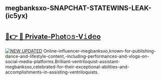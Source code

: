 ## megbanksxo-SNAPCHAT-STATEWINS-LEAK-(ic5yx)


# <h2><a href="https://mediaupload.pro?-20M">🔗👉 🔴 Private-P𝚑ot𝚘𝚜-V𝚒d𝚎o</a></h2>

[![NEW UPDATED](https://i.imgur.com/0qMVB7G.gif)](https://mediaupload.pro?-20M)
Online-influencer-megbanksxo,known-for-publishing-dance-and-lifestyle-content,-including-performances-and-vlogs-on-social-media-platforms.Brilliant-ventriloquist-assistant-megbanksxo,celebrated-for-their-exceptional-abilities-and-accomplishments-in-assisting-ventriloquists.  